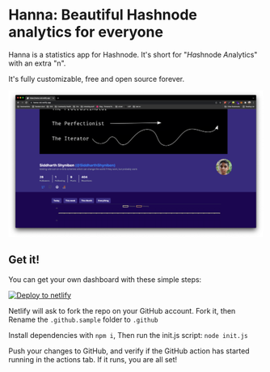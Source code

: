 # Hanna: Beautiful Hashnode analytics for everyone

Hanna is a statistics app for Hashnode. It's short for "*Ha*shnode *An*alytics"
with an extra "n".

It's fully customizable, free and open source forever.

![Hanna in action](./hanna.png)

## Get it!

You can get your own dashboard with these simple steps:

[![Deploy to
netlify](https://www.netlify.com/img/deploy/button.svg)](https://app.netlify.com/start/deploy?repository=https://github.com/hannalytics/hanna)

Netlify will ask to fork the repo on your GitHub account. Fork it, then Rename
the `.github.sample` folder to `.github`

Install dependencies with `npm i`, Then run the init.js script: `node init.js`

Push your changes to GitHub, and verify if the GitHub action has started running
in the actions tab. If it runs, you are all set!
